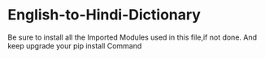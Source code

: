 # English-to-Hindi-Dictionary
Be sure to install all the Imported Modules
used in this file,if not done.
And keep upgrade your pip install Command
